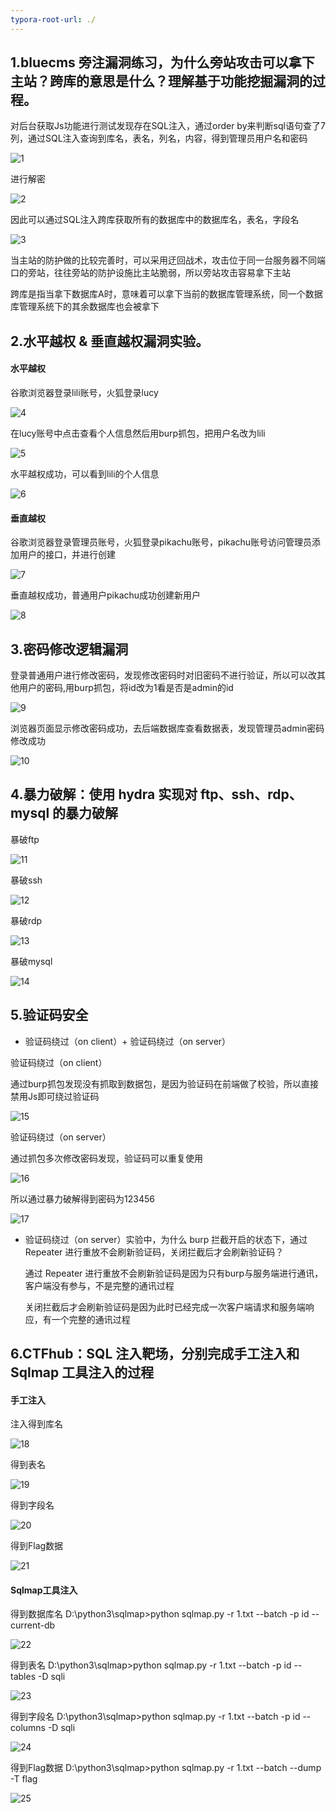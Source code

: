 ```yaml
---
typora-root-url: ./
---
```


## 1.bluecms 旁注漏洞练习，为什么旁站攻击可以拿下主站？跨库的意思是什么？理解基于功能挖掘漏洞的过程。

对后台获取Js功能进行测试发现存在SQL注入，通过order by来判断sql语句查了7列，通过SQL注入查询到库名，表名，列名，内容，得到管理员用户名和密码

![1](1.png)

进行解密

![2](2.png)

因此可以通过SQL注入跨库获取所有的数据库中的数据库名，表名，字段名

![3](3.png)

当主站的防护做的比较完善时，可以采用迂回战术，攻击位于同一台服务器不同端口的旁站，往往旁站的防护设施比主站脆弱，所以旁站攻击容易拿下主站

跨库是指当拿下数据库A时，意味着可以拿下当前的数据库管理系统，同一个数据库管理系统下的其余数据库也会被拿下

## 2.水平越权 & 垂直越权漏洞实验。

#### 水平越权

谷歌浏览器登录lili账号，火狐登录lucy

![4](4.png)

在lucy账号中点击查看个人信息然后用burp抓包，把用户名改为lili

![5](5.png)

水平越权成功，可以看到lili的个人信息

![6](6.png)

#### 垂直越权

谷歌浏览器登录管理员账号，火狐登录pikachu账号，pikachu账号访问管理员添加用户的接口，并进行创建

![7](7.png)

垂直越权成功，普通用户pikachu成功创建新用户

![8](8.png)

## 3.密码修改逻辑漏洞

登录普通用户进行修改密码，发现修改密码时对旧密码不进行验证，所以可以改其他用户的密码,用burp抓包，将id改为1看是否是admin的id

![9](9.png)

浏览器页面显示修改密码成功，去后端数据库查看数据表，发现管理员admin密码修改成功

![10](10.png)

## 4.暴力破解：使用 hydra 实现对 ftp、ssh、rdp、mysql 的暴力破解

暴破ftp

![11](11.png)

暴破ssh

![12](12.png)

暴破rdp

![13](13.png)

暴破mysql

![14](14.png)

## 5.验证码安全

- 验证码绕过（on client）+ 验证码绕过（on server）

验证码绕过（on client）

通过burp抓包发现没有抓取到数据包，是因为验证码在前端做了校验，所以直接禁用Js即可绕过验证码

![15](15.png)

验证码绕过（on server）

通过抓包多次修改密码发现，验证码可以重复使用

![16](16.png)

所以通过暴力破解得到密码为123456

![17](17.png)

- 验证码绕过（on server）实验中，为什么 burp 拦截开启的状态下，通过 Repeater 进行重放不会刷新验证码，关闭拦截后才会刷新验证码？

  通过 Repeater 进行重放不会刷新验证码是因为只有burp与服务端进行通讯，客户端没有参与，不是完整的通讯过程

  关闭拦截后才会刷新验证码是因为此时已经完成一次客户端请求和服务端响应，有一个完整的通讯过程

## 6.CTFhub：SQL 注入靶场，分别完成手工注入和 Sqlmap 工具注入的过程

#### 手工注入

注入得到库名

![18](18.png)

得到表名

![19](19.png)

得到字段名

![20](20.png)

得到Flag数据

![21](21.png)

#### Sqlmap工具注入

得到数据库名 D:\python3\sqlmap>python sqlmap.py -r 1.txt --batch -p id --current-db

![22](22.png)

得到表名  D:\python3\sqlmap>python sqlmap.py -r 1.txt --batch -p id --tables -D sqli

![23](23.png)

得到字段名  D:\python3\sqlmap>python sqlmap.py -r 1.txt --batch -p id --columns -D sqli

![24](24.png)

得到Flag数据  D:\python3\sqlmap>python sqlmap.py -r 1.txt --batch --dump -T flag

![25](25.png)
